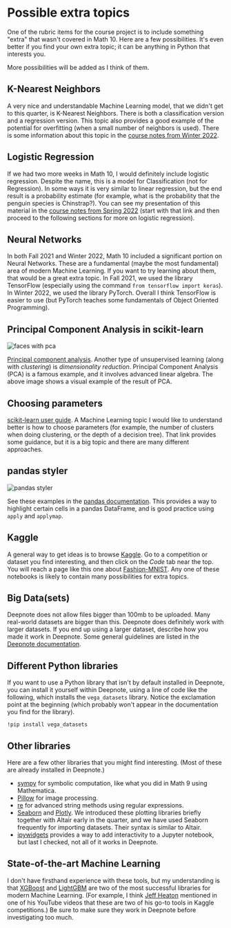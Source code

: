 # Possible extra topics

One of the rubric items for the course project is to include something "extra" that wasn't covered in Math 10.  Here are a few possibilities.  It's even better if you find your own extra topic; it can be anything in Python that interests you.

More possibilities will be added as I think of them.

## K-Nearest Neighbors

A very nice and understandable Machine Learning model, that we didn't get to this quarter, is K-Nearest Neighbors.  There is both a classification version and a regression version.  This topic also provides a good example of the potential for overfitting (when a small number of neighbors is used).  There is some information about this topic in the [course notes from Winter 2022](https://christopherdavisuci.github.io/UCI-Math-10-W22/Week6/Week6-Wednesday.html).

## Logistic Regression

If we had two more weeks in Math 10, I would definitely include logistic regression.  Despite the name, this is a model for Classification (not for Regression).  In some ways it is very similar to linear regression, but the end result is a probability estimate (for example, what is the probability that the penguin species is Chinstrap?).  You can see my presentation of this material in the [course notes from Spring 2022](https://christopherdavisuci.github.io/UCI-Math-10-S22/Week7/Week7-Friday.html) (start with that link and then proceed to the following sections for more on logistic regression).

## Neural Networks

In both Fall 2021 and Winter 2022, Math 10 included a significant portion on Neural Networks.  These are a fundamental (maybe the most fundamental) area of modern Machine Learning.  If you want to try learning about them, that would be a great extra topic.  In Fall 2021, we used the library TensorFlow (especially using the command `from tensorflow import keras`).  In Winter 2022, we used the library PyTorch.  Overall I think TensorFlow is easier to use (but PyTorch teaches some fundamentals of Object Oriented Programming).

## Principal Component Analysis in scikit-learn

![faces with pca](../images/pca.png)

[Principal component analysis](https://scikit-learn.org/stable/modules/decomposition.html#pca).  Another type of unsupervised learning (along with *clustering*) is *dimensionality reduction*.  Principal Component Analysis (PCA) is a famous example, and it involves advanced linear algebra.  The above image shows a visual example of the result of PCA.

## Choosing parameters

[scikit-learn user guide](https://scikit-learn.org/stable/tutorial/statistical_inference/model_selection.html).  A Machine Learning topic I would like to understand better is how to choose parameters (for example, the number of clusters when doing clustering, or the depth of a decision tree).  That link provides some guidance, but it is a big topic and there are many different approaches.

## pandas styler

![pandas styler](../images/styler.png)

See these examples in the [pandas documentation](https://pandas.pydata.org/pandas-docs/stable/user_guide/style.html#Styler-Functions).  This provides a way to highlight certain cells in a pandas DataFrame, and is good practice using `apply` and `applymap`.

## Kaggle

A general way to get ideas is to browse [Kaggle](https://www.kaggle.com/).  Go to a competition or dataset you find interesting, and then click on the *Code* tab near the top.  You will reach a page like this one about [Fashion-MNIST](https://www.kaggle.com/zalando-research/fashionmnist/code).  Any one of these notebooks is likely to contain many possibilities for extra topics.

## Big Data(sets)

Deepnote does not allow files bigger than 100mb to be uploaded.  Many real-world datasets are bigger than this.  Deepnote does definitely work with larger datasets.  If you end up using a larger dataset, describe how you made it work in Deepnote.  Some general guidelines are listed in the [Deepnote documentation](https://docs.deepnote.com/importing-and-exporing/importing-data-to-deepnote#uploading-files-to-deepnote).

## Different Python libraries

If you want to use a Python library that isn't by default installed in Deepnote, you can install it yourself within Deepnote, using a line of code like the following, which installs the `vega_datasets` library.  Notice the exclamation point at the beginning (which probably won't appear in the documentation you find for the library).
```
!pip install vega_datasets
```

## Other libraries
Here are a few other libraries that you might find interesting.  (Most of these are already installed in Deepnote.)
* [sympy](https://www.sympy.org/en/index.html) for symbolic computation, like what you did in Math 9 using Mathematica.
* [Pillow](https://pillow.readthedocs.io/en/stable/index.html) for image processing.
* [re](https://docs.python.org/3/library/re.html) for advanced string methods using regular expressions.
* [Seaborn](https://seaborn.pydata.org/) and [Plotly](https://plotly.com/python/plotly-express/).  We introduced these plotting libraries briefly together with Altair early in the quarter, and we have used Seaborn frequently for importing datasets.  Their syntax is similar to Altair.
* [ipywidgets](https://ipywidgets.readthedocs.io/en/latest/) provides a way to add interactivity to a Jupyter notebook, but last I checked, not all of it works in Deepnote.

## State-of-the-art Machine Learning
I don't have firsthand experience with these tools, but my understanding is that [XGBoost](https://xgboost.readthedocs.io/en/stable/python/index.html) and [LightGBM](https://lightgbm.readthedocs.io/en/latest/Python-Intro.html) are two of the most successful libraries for modern Machine Learning.  (For example, I think [Jeff Heaton](https://www.youtube.com/channel/UCR1-GEpyOPzT2AO4D_eifdw) mentioned in one of his YouTube videos that these are two of his go-to tools in Kaggle competitions.)  Be sure to make sure they work in Deepnote before investigating too much.

